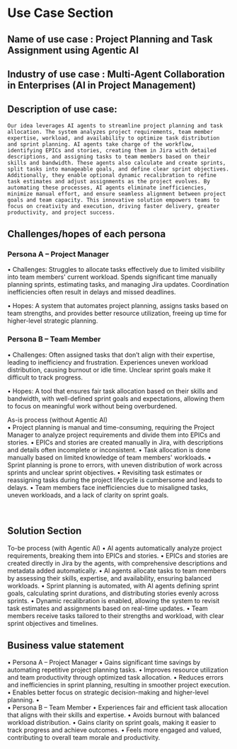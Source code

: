 # Use Case Section
## Name of use case	: Project Planning and Task Assignment using Agentic AI
## Industry of use case	: Multi-Agent Collaboration in Enterprises (AI in Project Management)
## Description of use case:
	Our idea leverages AI agents to streamline project planning and task allocation. The system analyzes project requirements, team member expertise, workload, and availability to optimize task distribution and sprint planning. AI agents take charge of the workflow, identifying EPICs and stories, creating them in Jira with detailed descriptions, and assigning tasks to team members based on their skills and bandwidth. These agents also calculate and create sprints, split tasks into manageable goals, and define clear sprint objectives. Additionally, they enable optional dynamic recalibration to refine task estimates and adjust assignments as the project evolves. By automating these processes, AI agents eliminate inefficiencies, minimize manual effort, and ensure seamless alignment between project goals and team capacity. This innovative solution empowers teams to focus on creativity and execution, driving faster delivery, greater productivity, and project success.

## Challenges/hopes of each persona
### 	Persona A – Project Manager	
•	Challenges: Struggles to allocate tasks effectively due to limited visibility into team members' current workload. Spends significant time manually planning sprints, estimating tasks, and managing Jira updates. Coordination inefficiencies often result in delays and missed deadlines.

•	Hopes: A system that automates project planning, assigns tasks based on team strengths, and provides better resource utilization, freeing up time for higher-level strategic planning.

###	Persona B – Team Member	
•	Challenges: Often assigned tasks that don’t align with their expertise, leading to inefficiency and frustration. Experiences uneven workload distribution, causing burnout or idle time. Unclear sprint goals make it difficult to track progress.

•	Hopes: A tool that ensures fair task allocation based on their skills and bandwidth, with well-defined sprint goals and expectations, allowing them to focus on meaningful work without being overburdened.

As-is process (without Agentic AI)	
•	Project planning is manual and time-consuming, requiring the Project Manager to analyze project requirements and divide them into EPICs and stories.
•	EPICs and stories are created manually in Jira, with descriptions and details often incomplete or inconsistent.
•	Task allocation is done manually based on limited knowledge of team members' workloads.
•	Sprint planning is prone to errors, with uneven distribution of work across sprints and unclear sprint objectives.
•	Revisiting task estimates or reassigning tasks during the project lifecycle is cumbersome and leads to delays.
•	Team members face inefficiencies due to misaligned tasks, uneven workloads, and a lack of clarity on sprint goals.



 
## Solution Section
To-be process (with Agentic AI)
•	AI agents automatically analyze project requirements, breaking them into EPICs and stories.
•	EPICs and stories are created directly in Jira by the agents, with comprehensive descriptions and metadata added automatically.
•	AI agents allocate tasks to team members by assessing their skills, expertise, and availability, ensuring balanced workloads.
•	Sprint planning is automated, with AI agents defining sprint goals, calculating sprint durations, and distributing stories evenly across sprints.
•	Dynamic recalibration is enabled, allowing the system to revisit task estimates and assignments based on real-time updates.
•	Team members receive tasks tailored to their strengths and workload, with clear sprint objectives and timelines.

## Business value statement
•	Persona A – Project Manager	•	Gains significant time savings by automating repetitive project planning tasks.
•	Improves resource utilization and team productivity through optimized task allocation.
•	Reduces errors and inefficiencies in sprint planning, resulting in smoother project execution.
•	Enables better focus on strategic decision-making and higher-level planning.
•	
•	Persona B – Team Member	
•	Experiences fair and efficient task allocation that aligns with their skills and expertise.
•	Avoids burnout with balanced workload distribution.
•	Gains clarity on sprint goals, making it easier to track progress and achieve outcomes.
•	Feels more engaged and valued, contributing to overall team morale and productivity.

